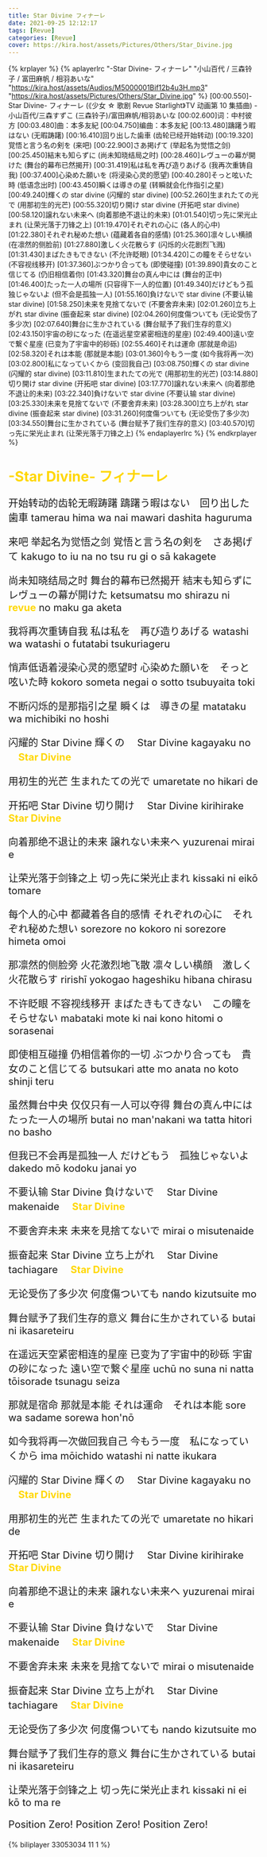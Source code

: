 ```yaml
---
title: Star Divine フィナーレ
date: 2021-09-25 12:12:17
tags: [Revue]
categories: [Revue]
cover: https://kira.host/assets/Pictures/Others/Star_Divine.jpg
---
```


{% krplayer %}
{% aplayerlrc "-Star Divine- フィナーレ" "小山百代 / 三森铃子 / 富田麻帆 / 相羽あいな" "https://kira.host/assets/Audios/M5000001Bif12b4u3H.mp3" "https://kira.host/assets/Pictures/Others/Star_Divine.jpg" %}
[00:00.550]-Star Divine- フィナーレ (《少女 ☆ 歌剧 Revue Starlight》TV 动画第 10 集插曲) - 小山百代/三森すずこ (三森铃子)/富田麻帆/相羽あいな
[00:02.600]词：中村彼方
[00:03.480]曲：本多友紀
[00:04.750]编曲：本多友紀
[00:13.480]躊躇う暇はない (无暇踌躇)
[00:16.410]回り出した歯車 (齿轮已经开始转动)
[00:19.320]覚悟と言う名の剣を (来吧)
[00:22.900]さあ掲げて (举起名为觉悟之剑)
[00:25.450]結末も知らずに (尚未知晓结局之时)
[00:28.460]レヴューの幕が開けた (舞台的幕布已然揭开)
[00:31.419]私は私を再び造りあげる (我再次重铸自我)
[00:37.400]心染めた願いを (将浸染心灵的愿望)
[00:40.280]そっと呟いた時 (低语念出时)
[00:43.450]瞬くは導きの星 (转瞬就会化作指引之星)
[00:49.240]輝くの star divine (闪耀的 star divine)
[00:52.260]生まれたての光で (用那初生的光芒)
[00:55.320]切り開け star divine (开拓吧 star divine)
[00:58.120]譲れない未来へ (向着那绝不退让的未来)
[01:01.540]切っ先に栄光止まれ (让荣光落于刀锋之上)
[01:19.470]それぞれの心に (各人的心中)
[01:22.380]それぞれ秘めた想い (蕴藏着各自的感情)
[01:25.360]凛々しい横顔 (在凛然的侧脸前)
[01:27.880]激しく火花散らす (闪烁的火花剧烈飞溅)
[01:31.430]まばたきもできない (不允许眨眼)
[01:34.420]この瞳をそらせない (不容视线移开)
[01:37.360]ぶつかり合っても (即使碰撞)
[01:39.890]貴女のこと信じてる (仍旧相信着你)
[01:43.320]舞台の真ん中には (舞台的正中)
[01:46.400]たった一人の場所 (只容得下一人的位置)
[01:49.340]だけどもう孤独じゃないよ (但不会是孤独一人)
[01:55.160]負けないで star divine (不要认输 star divine)
[01:58.250]未来を見捨てないで (不要舍弃未来)
[02:01.260]立ち上がれ star divine (振奋起来 star divine)
[02:04.260]何度傷ついても (无论受伤了多少次)
[02:07.640]舞台に生かされている (舞台赋予了我们生存的意义)
[02:43.150]宇宙の砂になった (在遥远星空紧密相连的星座)
[02:49.400]遠い空で繋ぐ星座 (已变为了宇宙中的砂砾)
[02:55.460]それは運命 (那就是命运)
[02:58.320]それは本能 (那就是本能)
[03:01.360]今もう一度 (如今我将再一次)
[03:02.800]私になっていくから (变回我自己)
[03:08.750]輝くの star divine (闪耀的 star divine)
[03:11.810]生まれたての光で (用那初生的光芒)
[03:14.880]切り開け star divine (开拓吧 star divine)
[03:17.770]譲れない未来へ (向着那绝不退让的未来)
[03:22.340]負けないで star divine (不要认输 star divine)
[03:25.330]未来を見捨てないで (不要舍弃未来)
[03:28.300]立ち上がれ star divine (振奋起来 star divine)
[03:31.260]何度傷ついても (无论受伤了多少次)
[03:34.550]舞台に生かされている (舞台赋予了我们生存的意义)
[03:40.570]切っ先に栄光止まれ (让荣光落于刀锋之上)
{% endaplayerlrc %}
{% endkrplayer %}

<!-- more -->
<h1 style="color: gold;">-Star Divine- フィナーレ</h1>
<div style="font-size: 1.25rem;">

开始转动的齿轮无暇踌躇
躊躇う暇はない　回り出した歯車
tamerau hima wa nai mawari dashita haguruma

来吧 举起名为觉悟之剑
覚悟と言う名の剣を　さあ掲げて
kakugo to iu na no tsu ru gi o sā kakagete

尚未知晓结局之时 舞台的幕布已然揭开
結末も知らずに　レヴューの幕が開けた
ketsumatsu mo shirazu ni <b style="color: gold;">revue</b> no maku ga aketa

我将再次重铸自我
私は私を　再び造りあげる
watashi wa watashi o futatabi tsukuriageru

悄声低语着浸染心灵的愿望时
心染めた願いを　そっと呟いた時
kokoro someta negai o sotto tsubuyaita toki

不断闪烁的是那指引之星
瞬くは　導きの星
matataku wa michibiki no hoshi

闪耀的 Star Divine
輝くの　 Star Divine
kagayaku no 　<b style="color: gold;">Star Divine</b>

用初生的光芒
生まれたての光で
umaretate no hikari de

开拓吧 Star Divine
切り開け　 Star Divine
kirihirake 　<b style="color: gold;">Star Divine</b>

向着那绝不退让的未来
譲れない未来へ
yuzurenai mirai e

让荣光落于剑锋之上
切っ先に栄光止まれ
kissaki ni eikō tomare

每个人的心中 都藏着各自的感情
それぞれの心に　それぞれ秘めた想い
sorezore no kokoro ni sorezore himeta omoi

那凛然的侧脸旁 火花激烈地飞散
凛々しい横顔　激しく火花散らす
ririshī yokogao hageshiku hibana chirasu

不许眨眼 不容视线移开
まばたきもてきない　この瞳をそらせない
mabataki mote ki nai kono hitomi o sorasenai

即使相互碰撞 仍相信着你的一切
ぶつかり合っても　貴女のこと信じてる
butsukari atte mo anata no koto shinji teru

虽然舞台中央 仅仅只有一人可以夺得
舞台の真ん中には　たった一人の場所
butai no man'nakani wa tatta hitori no basho

但我已不会再是孤独一人
だけどもう　孤独じゃないよ
dakedo mō kodoku janai yo

不要认输 Star Divine
負けないで　 Star Divine
makenaide 　<b style="color: gold;">Star Divine</b>

不要舍弃未来
未来を見捨てないで
mirai o misutenaide

振奋起来 Star Divine
立ち上がれ　 Star Divine
tachiagare 　<b style="color: gold;">Star Divine</b>

无论受伤了多少次
何度傷ついても
nando kizutsuite mo

舞台赋予了我们生存的意义
舞台に生かされている
butai ni ikasareteiru

在遥远天空紧密相连的星座 已变为了宇宙中的砂砾
宇宙の砂になった 遠い空で繋ぐ星座
uchū no suna ni natta tōisorade tsunagu seiza

那就是宿命 那就是本能
それは運命　それは本能
sore wa sadame sorewa hon'nō

如今我将再一次做回我自己
今もう一度　私になっていくから
ima mōichido watashi ni natte ikukara

闪耀的 Star Divine
輝くの　 Star Divine
kagayaku no 　<b style="color: gold;">Star Divine</b>

用那初生的光芒
生まれたての光で
umaretate no hikari de

开拓吧 Star Divine
切り開け　 Star Divine
kirihirake 　<b style="color: gold;">Star Divine</b>

向着那绝不退让的未来
譲れない未来へ
yuzurenai mirai e

不要认输 Star Divine
負けないで　 Star Divine
makenaide 　<b style="color: gold;">Star Divine</b>

不要舍弃未来
未来を見捨てないで
mirai o misutenaide

振奋起来 Star Divine
立ち上がれ　 Star Divine
tachiagare 　<b style="color: gold;">Star Divine</b>

无论受伤了多少次
何度傷ついても
nando kizutsuite mo

舞台赋予了我们生存的意义
舞台に生かされている
butai ni ikasareteiru

让荣光落于剑锋之上
切っ先に栄光止まれ
kissaki ni ei kō to ma re

Position Zero!
Position Zero!
Position Zero!

</div>

{% biliplayer 33053034 11 1 %}
